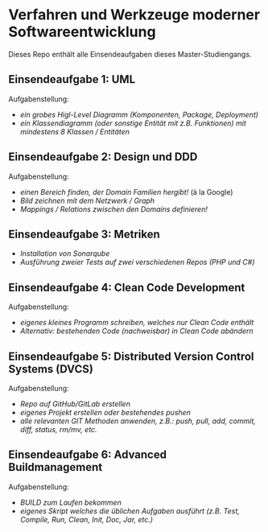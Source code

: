 # Verfahren und Werkzeuge moderner Softwareentwicklung

Dieses Repo enthält alle Einsendeaufgaben dieses Master-Studiengangs.

## Einsendeaufgabe 1: UML

Aufgabenstellung:
* _ein grobes Higl-Level Diagramm (Komponenten, Package, Deployment)_
* _ein Klassendiagramm (oder sonstige Entität mit z.B. Funktionen) mit mindestens 8 Klassen / Entitäten_

## Einsendeaufgabe 2: Design und DDD

Aufgabenstellung:
* _einen Bereich finden, der Domain Familien hergibt!_ (à la Google)
* _Bild zeichnen mit dem Netzwerk / Graph_
* _Mappings / Relations zwischen den Domains definieren!_

## Einsendeaufgabe 3: Metriken

* _Installation von Sonarqube_
* _Ausführung zweier Tests auf zwei verschiedenen Repos (PHP und C#)_

## Einsendeaufgabe 4: Clean Code Development

Aufgabenstellung:
* _eigenes kleines Programm schreiben, welches nur Clean Code enthält_
* _Alternativ: bestehenden Code (nachweisbar) in Clean Code abändern_

## Einsendeaufgabe 5: Distributed Version Control Systems (DVCS)

Aufgabenstellung:
* _Repo auf GitHub/GitLab erstellen_
* _eigenes Projekt erstellen oder bestehendes pushen_
* _alle relevanten GIT Methoden anwenden, z.B.: push, pull, add, commit, diff, status, rm/mv, etc._

## Einsendeaufgabe 6: Advanced Buildmanagement

Aufgabenstellung:
* _BUILD zum Laufen bekommen_
* _eigenes Skript welches die üblichen Aufgaben ausführt (z.B. Test, Compile, Run, Clean, Init, Doc, Jar,  etc.)_
